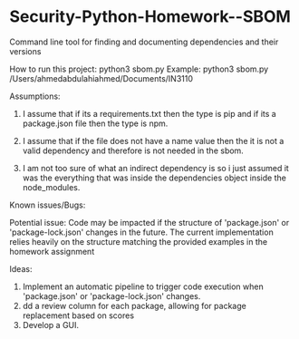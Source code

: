 # Security-Python-Homework--SBOM
Command line tool for finding and documenting dependencies and their versions


How to run this project:
python3 sbom.py <Directory>
Example: python3 sbom.py /Users/ahmedabdulahiahmed/Documents/IN3110


Assumptions:

1. I assume that if its a requirements.txt then the type is pip and if its a package.json file then the type is npm.

2. I assume that if the file does not have a name value then the it is not a valid dependency and therefore is not needed in the sbom.

3. I am not too sure of what an indirect dependency is so i just assumed it was the everything that was inside the dependencies object inside the node_modules.

Known issues/Bugs:

Potential issue: Code may be impacted if the structure of 'package.json' or 'package-lock.json' changes in the future. The current implementation relies heavily on the structure matching the provided examples in the homework assignment

Ideas:

1. Implement an automatic pipeline to trigger code execution when 'package.json' or 'package-lock.json' changes.
2. dd a review column for each package, allowing for package replacement based on scores
3. Develop a GUI.